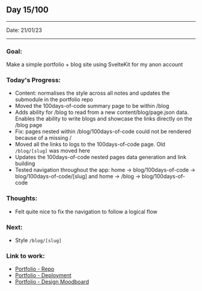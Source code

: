 ## Day 15/100

---

Date: 21/01/23

---

### Goal: 

Make a simple portfolio + blog site using SvelteKit for my anon account

### **Today's Progress**: 

- Content: normalises the style across all notes and updates the submodule in the portfolio repo
- Moved the 100days-of-code summary page to be within /blog
- Adds ability for /blog to read from a new content/blog/page.json data. Enables the ability to write blogs and showcase the links directly on the /blog page
- Fix: pages nested within /blog/100days-of-code could not be rendered because of a missing /
- Moved all the links to logs to the 100days-of-code page. Old `/blog/[slug]` was moved here
- Updates the 100days-of-code nested pages data generation and link building
- Tested navigation throughout the app: home -> blog/100days-of-code -> blog/100days-of-code/[slug] and home -> /blog -> blog/100days-of-code  

### **Thoughts**: 
- Felt quite nice to fix the navigation to follow a logical flow

### **Next**:
- Style `/blog/[slug]`

### **Link to work:** 
- [Portfolio - Repo](https://github.com/activate-glacier-instinct/activate-glacier-instinct.github.io)
- [Portfolio - Deployment](https://activate-glacier-instinct.github.io/)
- [Portfolio - Design Moodboard](https://www.figma.com/file/EACX3PwCLrEc2q3oHRtxU4/Portfolio---Moodboard?node-id=0%3A1)